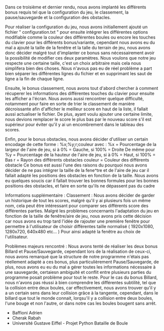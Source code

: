 Dans ce troisième et dernier rendu, nous avons implanté les différents bonus requis tel que la configuration du jeu, le classement, la pause/sauvegarde et la configuration des obstacles.

Pour réaliser la configuration du jeu, nous avons initiallement ajouté un fichier " configuration.txt " pour ensuite intégrer les différentes options modifiable comme la couleur des différentes boules ou encore les touches du clavier pour les différents bonus/variante, cependant nous avons eu du mal a ajouté la taille de la fenêtre et la talle du terrain de jeu, nous avons donc décider malgré tout d'implanter ce bonus sans nécessairement avoir la possibilité de modifier ces deux paramètres. Nous voulons que notre jeu respecte une certaine taille, c'est un choix arbitraire mais cela nous simplifera bien des choses. Nous n'avous pas eu de réel problème a part bien séparer les différentes lignes du fichier et en supprimant les saut de ligne a la fin de chaque ligne.

Ensuite, le bonus classement, nous avons tout d'abord chercher à comment récuperer les informations des différentes touches du clavier pour ensuite les afficher a l'écran. Nous avons aussi rencontrer quelque difficulté, notamment pour faire en sorte de trier le classement de manière décroissante afin d'afficher le meilleur score en haut de la liste, il fallait aussi actualiser le fichier. De plus, ayant voulu ajouter une certaine limite, nous devions remplacer le score le plus bas par le nouveau score s'il est supérieur pour éviter qu'il y ai un encombrement dans le tableau des scores.

Enfin, pour le bonus obstacles, nous avons décider d'utiliser un certain encodage de cette forme : %x;%y;r;couleur 
avec : %x = Pourcentage de la largeur de l'aire de jeu, si à 0% = Gauche, si 100% = Droite
De même pour %y = Pourcentage de la hauteur de l'aire de jeu, si à 0% = Haut, si 100% = Bas
r = Rayon des différents obstacles
couleur = Couleur des différents obstacle
Ce bonus est aussi l'une des raisons du pourquoi nous avons décider de ne pas intégrer la taille de la fene^tre et de l'aire de jeu car il fallait adapté les positions des obstacles en fonction de la taille.
Nous avons eu quelques soucis car il fallait trouver les bonnes formules pour les bonnes positions des obstacles, et faire en sorte qu'ils ne dépassent pas du cadre

Informations supplémentaire : 
Classement : Nous avons décider de garder un historique de tout les scores, malgré qu'il y ai plusieurs fois un même nom, cela peut être intéressant pour comparer ses différents score des différentes parties.
Malgré les problèmes concernants l'adaptation du jeu en fonction de la taille de fenêtre/aire de jeu, nous avons pris cette décision car nous avons eu trop tard l'idée de rajouter une première fenêtre pour permettre à l'utilisateur de choisir différentes taille normalisé ( 1920x1080, 1280x720, 640x480 etc... ) Pour ainsi adapté la fenêtre au choix de l'utilisateur.

Problèmes majeurs rencontré : 
Nous avons tenté de réaliser les deux bonus Billard et Pause/Sauvegarde, cependant lors de la réalisation de ceux-ci, nous avons remarqué que la structure de notre prograrmme n'étais pas réellement adapté a ces bonus, plus particulièrement Pause/Sauvegarde, de plus, nous avons eu eu du mal a gérer toutes les informations nécessaire à une sauvegarde, certaiesn ambiguité et conflit entre plusieurs parties du programme posait problème pour tout le reste. Pour le cas du bonus Billard, nous n'avons pas réussi à bien comprendre les différentes subtilité, tel que la collision entre deux boules, car effectivement, nous avons trouver qu'il y a un certain sens dans leur collision grâce à la tangente, cependant, dans le billard que tout le monde connait, lorqsu'il y a collision entre deux boules, l'une bouge et non l'autre, or dans notre cas les boules bougent sans arrêt.

- Baffioni Adrien
- Cherak Rabah
- Université Gustave Eiffel - Projet Python Bataille de Boule
